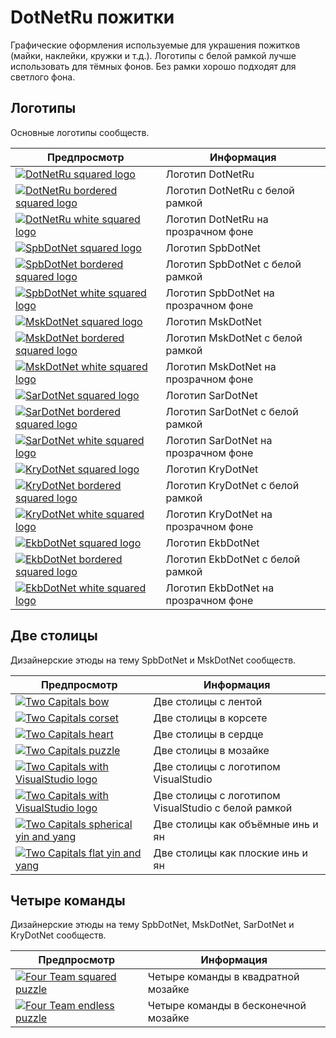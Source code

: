 # DotNetRu пожитки

Графические оформления используемые для украшения пожитков (майки, наклейки, кружки и т.д.). Логотипы с белой рамкой лучше использовать для тёмных фонов. Без рамки хорошо подходят для светлого фона.

## Логотипы

Основные логотипы сообществ.

| Предпросмотр        | Информация         |
| ------------------- |--------------------|
| [![DotNetRu squared logo](./dotnetru-squared-logo/dotnetru-squared-logo-200.png)](dotnetru-squared-logo) | Логотип DotNetRu |
| [![DotNetRu bordered squared logo](./dotnetru-squared-logo-bordered/dotnetru-squared-logo-br-200.png)](dotnetru-squared-logo-bordered) | Логотип DotNetRu с белой рамкой |
| [![DotNetRu white squared logo](./dotnetru-squared-logo-white/dotnetru-squared-logo-white-200.png)](dotnetru-squared-logo-white) | Логотип DotNetRu на прозрачном фоне |
| [![SpbDotNet squared logo](./spbdotnet-squared-logo/spbdotnet-squared-logo-200.png)](spbdotnet-squared-logo) | Логотип SpbDotNet |
| [![SpbDotNet bordered squared logo](./spbdotnet-squared-logo-bordered/spbdotnet-squared-logo-br-200.png)](spbdotnet-squared-logo-bordered) | Логотип SpbDotNet с белой рамкой |
| [![SpbDotNet white squared logo](./spbdotnet-squared-logo-white/spbdotnet-squared-logo-white-200.png)](spbdotnet-squared-logo-white) | Логотип SpbDotNet на прозрачном фоне |
| [![MskDotNet squared logo](./mskdotnet-squared-logo/mskdotnet-squared-logo-200.png)](mskdotnet-squared-logo) | Логотип MskDotNet |
| [![MskDotNet bordered squared logo](./mskdotnet-squared-logo-bordered/mskdotnet-squared-logo-br-200.png)](mskdotnet-squared-logo-bordered) | Логотип MskDotNet с белой рамкой |
| [![MskDotNet white squared logo](./mskdotnet-squared-logo-white/mskdotnet-squared-logo-white-200.png)](mskdotnet-squared-logo-white) | Логотип MskDotNet на прозрачном фоне |
| [![SarDotNet squared logo](./sardotnet-squared-logo/sardotnet-squared-logo-200.png)](sardotnet-squared-logo) | Логотип SarDotNet |
| [![SarDotNet bordered squared logo](./sardotnet-squared-logo-bordered/sardotnet-squared-logo-br-200.png)](sardotnet-squared-logo-bordered) | Логотип SarDotNet с белой рамкой |
| [![SarDotNet white squared logo](./sardotnet-squared-logo-white/sardotnet-squared-logo-white-200.png)](sardotnet-squared-logo-white) | Логотип SarDotNet на прозрачном фоне |
| [![KryDotNet squared logo](./krydotnet-squared-logo/krydotnet-squared-logo-200.png)](krydotnet-squared-logo) | Логотип KryDotNet |
| [![KryDotNet bordered squared logo](./krydotnet-squared-logo-bordered/krydotnet-squared-logo-br-200.png)](krydotnet-squared-logo-bordered) | Логотип KryDotNet с белой рамкой |
| [![KryDotNet white squared logo](./krydotnet-squared-logo-white/krydotnet-squared-logo-white-200.png)](krydotnet-squared-logo-white) | Логотип KryDotNet на прозрачном фоне |
| [![EkbDotNet squared logo](./ekbdotnet-squared-logo/ekbdotnet-squared-logo-200.png)](ekbdotnet-squared-logo) | Логотип EkbDotNet |
| [![EkbDotNet bordered squared logo](./ekbdotnet-squared-logo-bordered/ekbdotnet-squared-logo-br-200.png)](ekbdotnet-squared-logo-bordered) | Логотип EkbDotNet с белой рамкой |
| [![EkbDotNet white squared logo](./ekbdotnet-squared-logo-white/ekbdotnet-squared-logo-white-200.png)](ekbdotnet-squared-logo-white) | Логотип EkbDotNet на прозрачном фоне |

## Две столицы

Дизайнерские этюды на тему SpbDotNet и MskDotNet сообществ.

| Предпросмотр        | Информация         |
| ------------------- |--------------------|
| [![Two Capitals bow](./twocapitals/twocapitals-bow-200.png)](./twocapitals/twocapitals-bow-800.png) | Две столицы с лентой |
| [![Two Capitals corset](./twocapitals/twocapitals-corset-200.png)](./twocapitals/twocapitals-corset-800.png) | Две столицы в корсете |
| [![Two Capitals heart](./twocapitals/twocapitals-heart-200.png)](./twocapitals/twocapitals-heart-800.png) | Две столицы в сердце |
| [![Two Capitals puzzle](./twocapitals-puzzle/twocapitals-puzzle-200.png)](twocapitals-puzzle) | Две столицы в мозайке |
| [![Two Capitals with VisualStudio logo](./twocapitals-vs/twocapitals-vs-200.png)](twocapitals-vs) | Две столицы с логотипом VisualStudio |
| [![Two Capitals with VisualStudio logo](./twocapitals-vs-bordered/twocapitals-vs-br-200.png)](twocapitals-vs-bordered) | Две столицы с логотипом VisualStudio с белой рамкой |
| [![Two Capitals spherical yin and yang](./twocapitals/twocapitals-yy-200.png)](./twocapitals/twocapitals-yy-800.png) | Две столицы как объёмные инь и ян |
| [![Two Capitals flat yin and yang](./twocapitals/twocapitals-yy-flat-200.png)](./twocapitals/twocapitals-yy-flat-800.png) | Две столицы как плоские инь и ян |

## Четыре команды

Дизайнерские этюды на тему SpbDotNet, MskDotNet, SarDotNet и KryDotNet сообществ.

| Предпросмотр        | Информация         |
| ------------------- |--------------------|
| [![Four Team squared puzzle](./fourteam-puzzle/fourteam-puzzle-squared-200.png)](fourteam-puzzle) | Четыре команды в квадратной мозайке |
| [![Four Team endless puzzle](./fourteam-puzzle/fourteam-puzzle-endless-200.png)](fourteam-puzzle) | Четыре команды в бесконечной мозайке |
